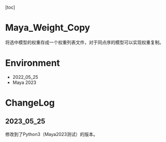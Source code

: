 [toc]

# Maya_Weight_Copy

将选中模型的权重存成一个权重列表文件，对于同点序的模型可以实现权重复制。

# Environment
- 2022_05_25
- Maya 2023

# ChangeLog
## 2023_05_25
修改到了Python3（Maya2023测试）的版本。
